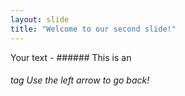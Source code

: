 ```yaml
---
layout: slide
title: "Welcome to our second slide!"
---
```

Your text - ###### This is an <h6> tag
Use the left arrow to go back!
